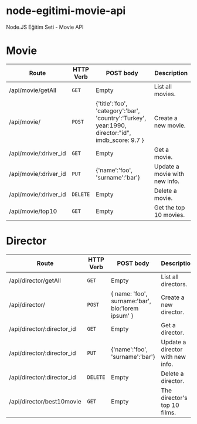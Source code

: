 # node-egitimi-movie-api
Node.JS Eğitim Seti - Movie API

# Movie

| Route | HTTP Verb	 | POST body	 | Description	 |
| --- | --- | --- | --- |
| /api/movie/getAll | `GET` | Empty | List all movies. |
| /api/movie/ | `POST` | {'title':'foo', 'category':'bar', 'country':'Turkey', year:1990, director:"id", imdb_score: 9.7 } | Create a new movie. |
| /api/movie/:driver_id | `GET` | Empty | Get a movie. |
| /api/movie/:driver_id | `PUT` | {'name':'foo', 'surname':'bar'} | Update a movie with new info. |
| /api/movie/:driver_id | `DELETE` | Empty | Delete a movie. |
| /api/movie/top10 | `GET` | Empty | Get the top 10 movies. |

# Director

| Route | HTTP Verb	 | POST body	 | Description	 |
| --- | --- | --- | --- |
| /api/director/getAll | `GET` | Empty | List all directors. |
| /api/director/ | `POST` | { name: 'foo', surname:'bar', bio:'lorem ipsum' } | Create a new director. |
| /api/director/:director_id | `GET` | Empty | Get a director. |
| /api/director/:director_id | `PUT` | {'name':'foo', 'surname':'bar'} | Update a director with new info. |
| /api/director/:director_id | `DELETE` | Empty | Delete a director. |
| /api/director/best10movie | `GET` | Empty | The director's top 10 films. |
